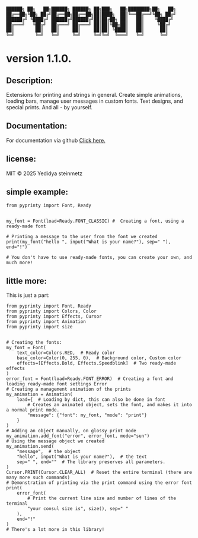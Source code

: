 ```text
██████╗ ██╗   ██╗██████╗ ██████╗ ██╗███╗   ██╗████████╗██╗   ██╗
██╔══██╗╚██╗ ██╔╝██╔══██╗██╔══██╗██║████╗  ██║╚══██╔══╝╚██╗ ██╔╝
██████╔╝ ╚████╔╝ ██████╔╝██████╔╝██║██╔██╗ ██║   ██║    ╚████╔╝
██╔═══╝   ╚██╔╝  ██╔═══╝ ██╔═══╝ ██║██║╚██╗██║   ██║     ╚██╔╝
██║        ██║   ██║     ██║     ██║██║ ╚████║   ██║      ██║
╚═╝        ╚═╝   ╚═╝     ╚═╝     ╚═╝╚═╝  ╚═══╝   ╚═╝      ╚═╝
```
# version 1.1.0.


## Description:
Extensions for printing and strings in general.
Create simple animations, loading bars, manage user messages in custom fonts.
Text designs, and special prints.
And all - by yourself.

## Documentation:
For documentation via github [Click here.](https://yedist.github.io/pyprinty/)

## license:
MIT © 2025 Yedidya steinmetz

## simple example:

```text
from pyprinty import Font, Ready


my_font = Font(load=Ready.FONT_CLASSIC) #  Creating a font, using a ready-made font

# Printing a message to the user from the font we created
print(my_font("hello ", input("What is your name?"), sep=" "), end="!")

# You don't have to use ready-made fonts, you can create your own, and much more!

```

## little more:
This is just a part:
```text
from pyprinty import Font, Ready
from pyprinty import Colors, Color
from pyprinty import Effects, Cursor
from pyprinty import Animation
from pyprinty import size


# Creating the fonts:
my_font = Font(
    text_color=Colors.RED,  # Ready color
    base_color=Color(0, 255, 0),  # Background color, Custom color
    effects=[Effects.Bold, Effects.Speedblink]  # Two ready-made effects
)
error_font = Font(load=Ready.FONT_ERROR)  # Creating a font and loading ready-made font settings Error
# Creating a management animation of the prints
my_animation = Animation(
    load={  # Loading by dict, this can also be done in font
        # Creates an animated object, sets the font, and makes it into a normal print mode.
        "message": {"font": my_font, "mode": "print"}
    }
)
# Adding an object manually, on glossy print mode
my_animation.add_font("error", error_font, mode="sun")
# Using the message object we created
my_animation.send(
    "message",  # the object
    "hello", input("What is your name?"),  # the text
    sep=" ", end=""  # The library preserves all parameters.
)
Cursor.PRINT(Cursor.CLEAR_ALL)  # Reset the entire terminal (there are many more such commands)
# Demonstration of printing via the print command using the error font
print(
    error_font(
        # Print the current line size and number of lines of the terminal
        "your consul size is", size(), sep=" "
    ),
    end="!"
)
# There's a lot more in this library!

```
